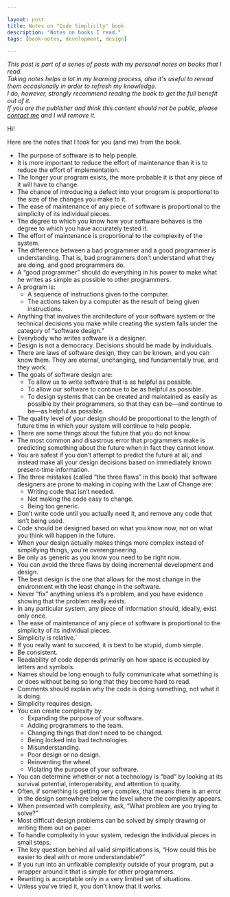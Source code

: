 ```yaml
---

layout: post
title: Notes on "Code Simplicity" book
description: "Notes on books I read."
tags: [book-notes, development, design]

---
```


_This post is part of a series of posts with my personal notes on books that I read.
<br />
Taking notes helps a lot in my learning process, also it's useful to reread them occasionally in order to refresh my knowledge.
<br />
I do, however, strongly recommend reading the book to get the full benefit out of it.
<br />
If you are the publisher and think this content should not be public, please [contact me](/about) and I will remove it._

Hi!

Here are the notes that I took for you (and me) from the book.

* The purpose of software is to help people.
* It is more important to reduce the effort of maintenance than it is to reduce the effort of implementation.
* The longer your program exists, the more probable it is that any piece of it will have to change.
* The chance of introducing a defect into your program is proportional to the size of the changes you make to it.
* The ease of maintenance of any piece of software is proportional to the simplicity of its individual pieces.
* The degree to which you know how your software behaves is the degree to which you have accurately tested it.
* The effort of maintenance is proportional to the complexity of the system.
* The difference between a bad programmer and a good programmer is understanding. That is, bad programmers don’t understand what they are doing, and good programmers do.
* A “good programmer” should do everything in his power to make what he writes as simple as possible to other programmers.
* A program is:
  * A sequence of instructions given to the computer.
  * The actions taken by a computer as the result of being given instructions.
* Anything that involves the architecture of your software system or the technical decisions you make while creating the system falls under the category of “software design.”
* Everybody who writes software is a designer.
* Design is not a democracy. Decisions should be made by individuals.
* There are laws of software design, they can be known, and you can know them. They are eternal, unchanging, and fundamentally true, and they work.
* The goals of software design are:
  * To allow us to write software that is as helpful as possible.
  * To allow our software to continue to be as helpful as possible.
  * To design systems that can be created and maintained as easily as possible by their programmers, so that they can be—and continue to be—as helpful as possible.
* The quality level of your design should be proportional to the length of future time in which your system will continue to help people.
* There are some things about the future that you do not know.
* The most common and disastrous error that programmers make is predicting something about the future when in fact they cannot know.
* You are safest if you don’t attempt to predict the future at all, and instead make all your design decisions based on immediately known present-time information.
* The three mistakes (called “the three flaws” in this book) that software designers are prone to making in coping with the Law of Change are:
  * Writing code that isn’t needed.
  * Not making the code easy to change.
  * Being too generic.
* Don’t write code until you actually need it, and remove any code that isn’t being used.
* Code should be designed based on what you know now, not on what you think will happen in the future.
* When your design actually makes things more complex instead of simplifying things, you’re overengineering.
* Be only as generic as you know you need to be right now.
* You can avoid the three flaws by doing incremental development and design.
* The best design is the one that allows for the most change in the environment with the least change in the software.
* Never “fix” anything unless it’s a problem, and you have evidence showing that the problem really exists.
* In any particular system, any piece of information should, ideally, exist only once.
* The ease of maintenance of any piece of software is proportional to the simplicity of its individual pieces.
* Simplicity is relative.`
* If you really want to succeed, it is best to be stupid, dumb simple.
* Be consistent.
* Readability of code depends primarily on how space is occupied by letters and symbols.
* Names should be long enough to fully communicate what something is or does without being so long that they become hard to read.
* Comments should explain why the code is doing something, not what it is doing.
* Simplicity requires design.
* You can create complexity by:
  * Expanding the purpose of your software.
  * Adding programmers to the team.
  * Changing things that don’t need to be changed.
  * Being locked into bad technologies.
  * Misunderstanding.
  * Poor design or no design.
  * Reinventing the wheel.
  * Violating the purpose of your software.
* You can determine whether or not a technology is “bad” by looking at its survival potential, interoperability, and attention to quality.
* Often, if something is getting very complex, that means there is an error in the design somewhere below the level where the complexity appears.
* When presented with complexity, ask, “What problem are you trying to solve?”
* Most difficult design problems can be solved by simply drawing or writing them out on paper.
* To handle complexity in your system, redesign the individual pieces in small steps.
* The key question behind all valid simplifications is, “How could this be easier to deal with or more understandable?”
* If you run into an unfixable complexity outside of your program, put a wrapper around it that is simple for other programmers.
* Rewriting is acceptable only in a very limited set of situations.
* Unless you’ve tried it, you don’t know that it works.